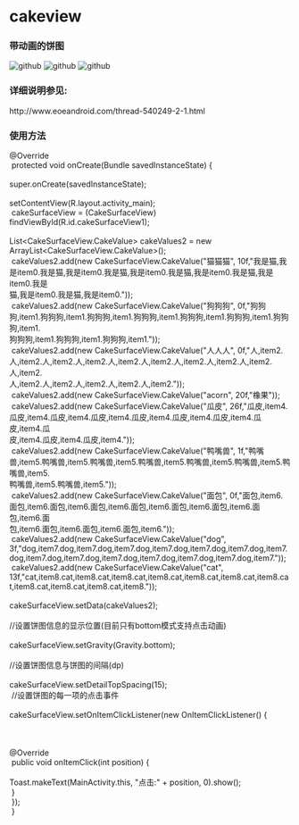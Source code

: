 cakeview
========

<h3>带动画的饼图</h3>

![github](https://github.com/oneAcorn/cakeview/blob/master/cakegif1.gif)
![github](https://github.com/oneAcorn/cakeview/blob/master/cakegif2.gif)
![github](https://github.com/oneAcorn/cakeview/blob/master/cake2.png)

<h3>详细说明参见:</h3>
http://www.eoeandroid.com/thread-540249-2-1.html

<h3>使用方法</h3>

@Override<br />
<span style="white-space:pre">	</span>protected void onCreate(Bundle savedInstanceState) {<br />
<span style="white-space:pre">		</span>super.onCreate(savedInstanceState);<br />
<span style="white-space:pre">		</span>setContentView(R.layout.activity_main);<br />
<span style="white-space:pre">		</span>cakeSurfaceView = (CakeSurfaceView) findViewById(R.id.cakeSurfaceView1);<br />
<span style="white-space:pre">		</span>List&lt;CakeSurfaceView.CakeValue&gt; cakeValues2 = new ArrayList&lt;CakeSurfaceView.CakeValue&gt;();<br />
<span style="white-space:pre">		</span>cakeValues2.add(new CakeSurfaceView.CakeValue(&quot;猫猫猫&quot;, 10f,&quot;我是猫,我是item0.我是猫,我是item0.我是猫,我是item0.我是猫,我是item0.我是猫,我是item0.我是<span style="white-space:pre">		</span>猫,我是item0.我是猫,我是item0.&quot;));<br />
<span style="white-space:pre">		</span>cakeValues2.add(new CakeSurfaceView.CakeValue(&quot;狗狗狗&quot;, 0f,&quot;狗狗狗,item1.狗狗狗,item1.狗狗狗,item1.狗狗狗,item1.狗狗狗,item1.狗狗狗,item1.狗狗狗,item1.<span style="white-space:pre">		</span>狗狗狗,item1.狗狗狗,item1.狗狗狗,item1.&quot;));<br />
<span style="white-space:pre">		</span>cakeValues2.add(new CakeSurfaceView.CakeValue(&quot;人人人&quot;, 0f,&quot;人,item2.人,item2.人,item2.人,item2.人,item2.人,item2.人,item2.人,item2.人,item2.人,item2.<span style="white-space:pre">			</span>人,item2.人,item2.人,item2.人,item2.人,item2.&quot;));<br />
<span style="white-space:pre">		</span>cakeValues2.add(new CakeSurfaceView.CakeValue(&quot;acorn&quot;, 20f,&quot;橡果&quot;));<br />
<span style="white-space:pre">		</span>cakeValues2.add(new CakeSurfaceView.CakeValue(&quot;瓜皮&quot;, 26f,&quot;瓜皮,item4.瓜皮,item4.瓜皮,item4.瓜皮,item4.瓜皮,item4.瓜皮,item4.瓜皮,item4.瓜皮,item4.瓜<span style="white-space:pre">			</span>皮,item4.瓜皮,item4.瓜皮,item4.&quot;));<br />
<span style="white-space:pre">		</span>cakeValues2.add(new CakeSurfaceView.CakeValue(&quot;鸭嘴兽&quot;, 1f,&quot;鸭嘴兽,item5.鸭嘴兽,item5.鸭嘴兽,item5.鸭嘴兽,item5.鸭嘴兽,item5.鸭嘴兽,item5.鸭嘴兽,item5.<span style="white-space:pre">		</span>鸭嘴兽,item5.鸭嘴兽,item5.&quot;));<br />
<span style="white-space:pre">		</span>cakeValues2.add(new CakeSurfaceView.CakeValue(&quot;面包&quot;, 0f,&quot;面包,item6.面包,item6.面包,item6.面包,item6.面包,item6.面包,item6.面包,item6.面包,item6.面<span style="white-space:pre">			</span>包,item6.面包,item6.面包,item6.面包,item6.&quot;));<br />
<span style="white-space:pre">		</span>cakeValues2.add(new CakeSurfaceView.CakeValue(&quot;dog&quot;, <span style="white-space:pre">		</span>3f,&quot;dog,item7.dog,item7.dog,item7.dog,item7.dog,item7.dog,item7.dog,item7.dog,item7.dog,item7.dog,item7.dog,item7.dog,item7.dog,item7.dog,item7.&quot;));<br />
<span style="white-space:pre">		</span>cakeValues2.add(new CakeSurfaceView.CakeValue(&quot;cat&quot;, <span style="white-space:pre">		</span>13f,&quot;cat,item8.cat,item8.cat,item8.cat,item8.cat,item8.cat,item8.cat,item8.cat,item8.cat,item8.cat,item8.cat,item8.&quot;));<br />
<span style="white-space:pre">		</span>cakeSurfaceView.setData(cakeValues2);<br />
<span style="white-space:pre">		</span>//设置饼图信息的显示位置(目前只有bottom模式支持点击动画)<br />
<span style="white-space:pre">		</span>cakeSurfaceView.setGravity(Gravity.bottom);<br />
<span style="white-space:pre">		</span>//设置饼图信息与饼图的间隔(dp)<br />
<span style="white-space:pre">		</span>cakeSurfaceView.setDetailTopSpacing(15);<br />
<span style="white-space:pre">		</span>//设置饼图的每一项的点击事件<br />
<span style="white-space:pre">		</span>cakeSurfaceView.setOnItemClickListener(new OnItemClickListener() {<br />
<br />
<br />
<span style="white-space:pre">			</span>@Override<br />
<span style="white-space:pre">			</span>public void onItemClick(int position) {<br />
<span style="white-space:pre">				</span>Toast.makeText(MainActivity.this, &quot;点击:&quot; + position, 0).show();<br />
<span style="white-space:pre">			</span>}<br />
<span style="white-space:pre">		</span>});<br />
<span style="white-space:pre">	</span>}
